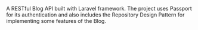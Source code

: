 A RESTful Blog API built with Laravel framework. The project uses Passport for its authentication and also includes the Repository Design Pattern for implementing some features of the Blog.
